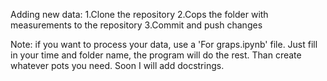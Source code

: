 Adding new data:
1.Clone the repository
2.Cops the folder with measurements to the repository
3.Commit and push changes

Note: if you want to process your data, use a 'For graps.ipynb' file. Just fill in your time and folder name, the program will do the rest. Than create whatever pots you need. 
Soon I will add docstrings.
